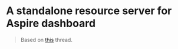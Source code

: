 # A standalone resource server for Aspire dashboard

> Based on [this](https://github.com/dotnet/aspire/discussions/4440) thread.
